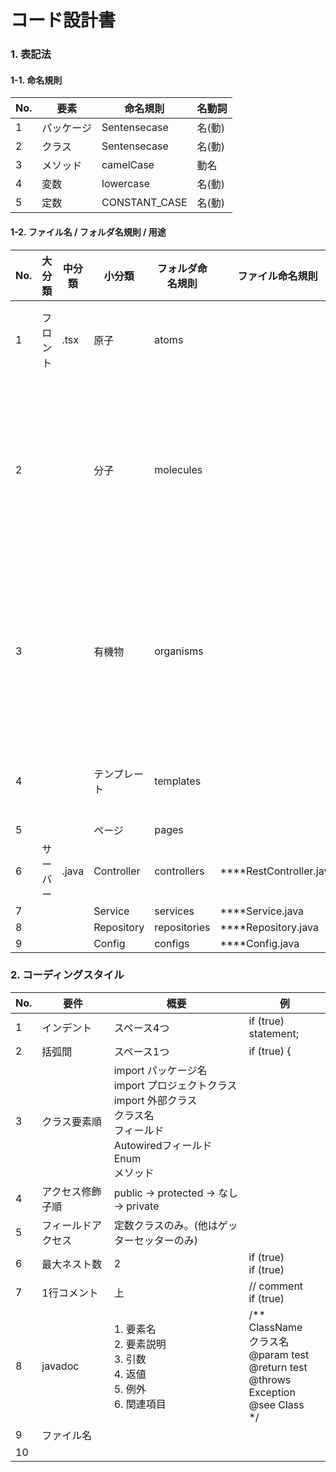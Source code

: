# コード設計書

### 1. 表記法

#### 1-1. 命名規則

| No.  | 要素       | 命名規則      | 名動詞 |
| ---- | ---------- | ------------- | ------ |
| 1    | パッケージ | Sentensecase  | 名(動) |
| 2    | クラス     | Sentensecase  | 名(動) |
| 3    | メソッド   | camelCase     | 動名   |
| 4    | 変数       | lowercase     | 名(動) |
| 5    | 定数       | CONSTANT_CASE | 名(動) |

#### 1-2. ファイル名 / フォルダ名規則 / 用途

| No.  | 大分類   | 中分類 | 小分類       | フォルダ命名規則 | ファイル命名規則        | 説明 |
| ---- | -------- | ------ | ------------ | ---------------- | ----------------------- | --- |
| 1    | フロント | .tsx    | 原子         | atoms            |                         |ボタン、アイコンなど。styleは基本未指定|
| 2    |          |        | 分子         | molecules        |                         |ボックス、フォームなど。原子を組合せ、原子のstyleを指定。\<section>未満でくくるものがこれ。|
| 3    |          |        | 有機物       | organisms        |                         |ヘッダー、モーダルなど。分子を組み合わせ、分子のstyleを指定。\<section>でくくるものがこれ。|
| 4    |          |        | テンプレート | templates        |                         |各画面ののベース。有機物を組み合わせ。|
| 5    |          |        | ページ       | pages            |                         |各画面。|
| 6    | サーバー | .java  | Controller   | controllers | ****RestController.java ||
| 7    |          |        | Service      | services | ****Service.java        ||
| 8    |          |        | Repository   | repositories | ****Repository.java     ||
| 9    |          |        | Config       | configs | ****Config.java         ||



### 2. コーディングスタイル

| No.  | 要件               | 概要                                                         | 例                                                           |
| ---- | ------------------ | ------------------------------------------------------------ | ------------------------------------------------------------ |
| 1    | インデント         | スペース4つ                                                  | if (true) <br>    statement;                                 |
| 2    | 括弧間             | スペース1つ                                                  | if (true) {                                                  |
| 3    | クラス要素順       | import パッケージ名<br>import プロジェクトクラス<br>import 外部クラス<br>クラス名<br>フィールド<br>Autowiredフィールド<br>Enum<br>メソッド |                                                              |
| 4    | アクセス修飾子順   | public -> protected -> なし -> private                       |                                                              |
| 5    | フィールドアクセス | 定数クラスのみ。(他はゲッターセッターのみ)                   |                                                              |
| 6    | 最大ネスト数       | 2                                                            | if (true) <br>    if (true)                                  |
| 7    | 1行コメント        | 上                                                           | // comment<br>if (true)                                      |
| 8    | javadoc            | 1. 要素名<br>2. 要素説明<br>3. 引数<br>4. 返値<br>5. 例外<br>6. 関連項目 | /\*\*<br>ClassName<br>クラス名<br>@param test<br>@return test<br>@throws Exception<br>@see Class<br>\*/ |
| 9    | ファイル名         |                                                              |                                                              |
| 10   |                    |                                                              |                                                              |



